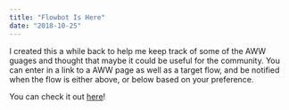 ```yaml
---
title: "Flowbot Is Here"
date: "2018-10-25"
---
```


I created this a while back to help me keep track of some of the AWW guages and thought that maybe it could be useful for the community.  You can enter in a link to a AWW page as well as a target flow, and be notified when the flow is either above, or below based on your preference.  

You can check it out <a href="/flowbot">here</a>!